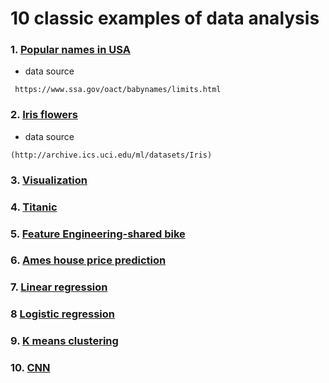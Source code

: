 
# 10 classic examples of data analysis

### 1. [Popular names in USA](https://github.com/ZJW-92/data_analysis_ex/blob/main/popular%20names%20in%20USA.ipynb)

- data source 
```
 https://www.ssa.gov/oact/babynames/limits.html
```

###  2. [Iris flowers](https://github.com/ZJW-92/data_analysis_ex/blob/main/iris%20_flower.ipynb)

- data source 
```
(http://archive.ics.uci.edu/ml/datasets/Iris)
```

### 3. [Visualization](https://github.com/ZJW-92/data_analysis_ex/blob/main/Visualization%20.ipynb)

### 4. [Titanic](https://github.com/ZJW-92/data_analysis_ex/blob/main/Titanic.ipynb)

### 5. [Feature Engineering-shared bike](https://github.com/ZJW-92/data_analysis_ex/blob/main/Shared_bike.ipynb)

### 6. [Ames house price prediction](https://github.com/ZJW-92/Ames_House_Price_Prediction)

### 7. [Linear regression](https://github.com/ZJW-92/Linear_Regression_RED/blob/main/red.ipynb)

### 8 [Logistic regression](https://github.com/ZJW-92/Logistic_Regression_Tmall/blob/main/tmall.ipynb)

### 9. [K means clustering](https://github.com/ZJW-92/K_means_clustering_Airbnb/blob/main/k-means-airbnb.ipynb)

### 10. [CNN](https://github.com/ZJW-92/Fashion-Class-Classification/blob/main/fashion_mnist.ipynb)

